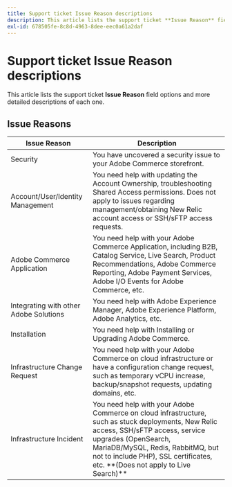 ```yaml
---
title: Support ticket Issue Reason descriptions
description: This article lists the support ticket **Issue Reason** field options and more detailed descriptions of each one.
exl-id: 678505fe-8c8d-4963-8dee-eec0a61a2daf
---
```

# Support ticket Issue Reason descriptions

This article lists the support ticket **Issue Reason** field options and more detailed descriptions of each one.

## Issue Reasons

<table class="tg">
<thead>
  <tr>
    <th><span style="font-weight:bold;font-style:normal">Issue Reason</span></th>
    <th><span style="font-weight:700;font-style:normal">Description</span></th>
  </tr>
</thead>
<tbody>
  <tr>
    <td>Security</td>
    <td>You have uncovered a security issue to your Adobe Commerce storefront.</td>
  </tr>
  <tr>
    <td>Account/User/Identity Management</td>
    <td>You need help with updating the Account Ownership, troubleshooting Shared Access permissions. Does not apply to issues regarding management/obtaining New Relic account access or SSH/sFTP access requests.</td>
  </tr>
  <tr>
    <td>Adobe Commerce Application</td>
    <td>You need help with your Adobe Commerce Application, including B2B, Catalog Service, Live Search, Product Recommendations, Adobe Commerce Reporting, Adobe Payment Services, Adobe I/O Events for Adobe Commerce, etc.</td>
  </tr>
  <tr>
    <td>Integrating with other Adobe Solutions</td>
    <td>You need help with Adobe Experience Manager, Adobe Experience Platform, Adobe Analytics, etc.</td>
  </tr>
  <tr>
    <td>Installation</td>
    <td>You need help with Installing or Upgrading Adobe Commerce.</td>
  </tr>
  <tr>
    <td>Infrastructure Change Request</td>
    <td>You need help with your Adobe Commerce on cloud infrastructure or have a configuration change request, such as temporary vCPU increase, backup/snapshot requests, updating domains, etc.</td>
  </tr>
  <tr>
    <td>Infrastructure Incident</td>
    <td>You need help with your Adobe Commerce on cloud infrastructure, such as stuck deployments, New Relic access, SSH/sFTP access, service upgrades (OpenSearch, MariaDB/MySQL, Redis, RabbitMQ, but not to include PHP), SSL certificates, etc. **(Does not apply to Live Search)**</td>
  </tr>  
</tbody>
</table>
